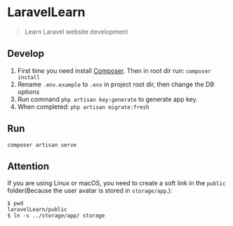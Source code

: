 # LaravelLearn
> Learn Laravel website development

## Develop
1. First time you need install [Composer](https://getcomposer.org/).
Then in root dir run:
`composer install`
2. Rename `.env.example` to `.env` in project root dir, then change the DB options
3. Run command `php artisan key:generate` to generate app key.
4. When completed:
`php artisan migrate:fresh`
## Run
`composer artisan serve`
## Attention
If you are using Linux or macOS, you need to create a soft link in the `public` folder(Because the user avatar is stored in `storage/app`.):
```
$ pwd
laravelLearn/public
$ ln -s ../storage/app/ storage
```
